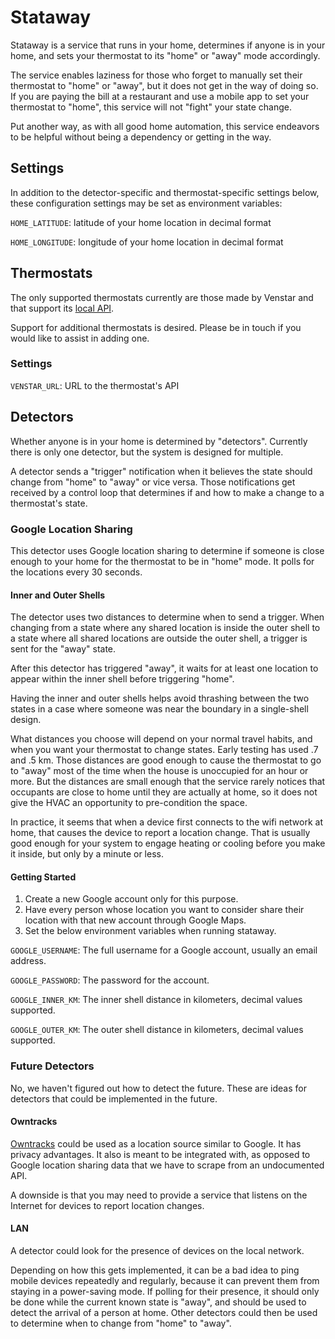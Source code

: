 # Stataway

Stataway is a service that runs in your home, determines if anyone is in your
home, and sets your thermostat to its "home" or "away" mode accordingly.

The service enables laziness for those who forget to manually set their thermostat
to "home" or "away", but it does not get in the way of doing so. If you are
paying the bill at a restaurant and use a mobile app to set your thermostat to
"home", this service will not "fight" your state change.

Put another way, as with all good home automation, this service endeavors to
be helpful without being a dependency or getting in the way.

## Settings

In addition to the detector-specific and thermostat-specific settings below,
these configuration settings may be set as environment variables:

`HOME_LATITUDE`: latitude of your home location in decimal format

`HOME_LONGITUDE`: longitude of your home location in decimal format

## Thermostats

The only supported thermostats currently are those made by Venstar and that
support its [local API](http://developer.venstar.com/).

Support for additional thermostats is desired. Please be in touch if you would
like to assist in adding one.

### Settings

`VENSTAR_URL`: URL to the thermostat's API

## Detectors

Whether anyone is in your home is determined by "detectors". Currently there
is only one detector, but the system is designed for multiple.

A detector sends a "trigger" notification when it believes the state should
change from "home" to "away" or vice versa. Those notifications get received by
a control loop that determines if and how to make a change to a thermostat's
state.

### Google Location Sharing

This detector uses Google location sharing to determine if someone is close
enough to your home for the thermostat to be in "home" mode. It polls for
the locations every 30 seconds.

#### Inner and Outer Shells

The detector uses two distances to determine when to send a trigger. When
changing from a state where any shared location is inside the outer shell to a
state where all shared locations are outside the outer shell, a trigger is sent
for the "away" state.

After this detector has triggered "away", it waits for at least one location to
appear within the inner shell before triggering "home".

Having the inner and outer shells helps avoid thrashing between the two states
in a case where someone was near the boundary in a single-shell design.

What distances you choose will depend on your normal travel habits, and when
you want your thermostat to change states. Early testing has used .7 and .5 km. 
Those distances are good enough to cause the thermostat to go to "away" most of
the time when the house is unoccupied for an hour or more. But the distances are small
enough that the service rarely notices that occupants are close to home until they
are actually at home, so it does not give the HVAC an opportunity to pre-condition
the space.

In practice, it seems that when a device first connects to the wifi network at
home, that causes the device to report a location change. That is usually good
enough for your system to engage heating or cooling before you make it inside,
but only by a minute or less.

#### Getting Started

1. Create a new Google account only for this purpose.
1. Have every person whose location you want to consider share their location with
   that new account through Google Maps.
1. Set the below environment variables when running stataway.

`GOOGLE_USERNAME`: The full username for a Google account, usually an email address.

`GOOGLE_PASSWORD`: The password for the account.

`GOOGLE_INNER_KM`: The inner shell distance in kilometers, decimal values supported.

`GOOGLE_OUTER_KM`: The outer shell distance in kilometers, decimal values supported.

### Future Detectors

No, we haven't figured out how to detect the future. These are ideas for detectors that
could be implemented in the future.

#### Owntracks

[Owntracks](http://owntracks.org/) could be used as a location source similar
to Google. It has privacy advantages. It also is meant to be integrated with,
as opposed to Google location sharing data that we have to scrape from an
undocumented API.

A downside is that you may need to provide a service that listens on the
Internet for devices to report location changes.

#### LAN

A detector could look for the presence of devices on the local network.

Depending on how this gets implemented, it can be a bad idea to ping mobile
devices repeatedly and regularly, because it can prevent them from staying in a
power-saving mode. If polling for their presence, it should only be done while
the current known state is "away", and should be used to detect the arrival of
a person at home. Other detectors could then be used to determine when to
change from "home" to "away".
